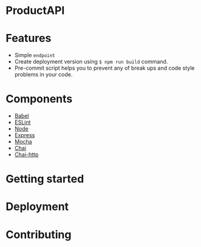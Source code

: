 # ProductAPI

# Features
* Simple `endpoint`
* Create deployment version using `$ npm run build` command.
* Pre-commit script helps you to prevent any of break ups and code style problems in your code.

# Components
* [Babel](https://babeljs.io)
* [ESLint](https://eslint.org/)
* [Node](https://nodejs.org/en/)
* [Express](https://expressjs.com/)
* [Mocha](https://mochajs.org/)
* [Chai](https://www.chaijs.com/)
* [Chai-http](https://www.chaijs.com/plugins/chai-http/)

# Getting started

# Deployment

# Contributing

